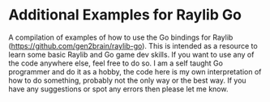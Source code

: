 # Additional Examples for Raylib Go
A compilation of examples of how to use the Go bindings for Raylib (https://github.com/gen2brain/raylib-go). This is intended as a resource to learn some basic Raylib and Go game dev skills. If you want to use any of the code anywhere else, feel free to do so. I am a self taught Go programmer and do it as a hobby, the code here is my own interpretation of how to do something, probably not the only way or the best way. If you have any suggestions or spot any errors then please let me know. 
